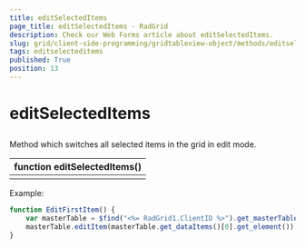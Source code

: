 ```yaml
---
title: editSelectedItems
page_title: editSelectedItems - RadGrid
description: Check our Web Forms article about editSelectedItems.
slug: grid/client-side-programming/gridtableview-object/methods/editselecteditems
tags: editselecteditems
published: True
position: 13
---
```


# editSelectedItems



## 

Method which switches all selected items in the grid in edit mode.


|  **function editSelectedItems()**  |
| ------ |
||

Example:

````JavaScript
function EditFirstItem() {
    var masterTable = $find("<%= RadGrid1.ClientID %>").get_masterTableView();
    masterTable.editItem(masterTable.get_dataItems()[0].get_element());
}  
````


